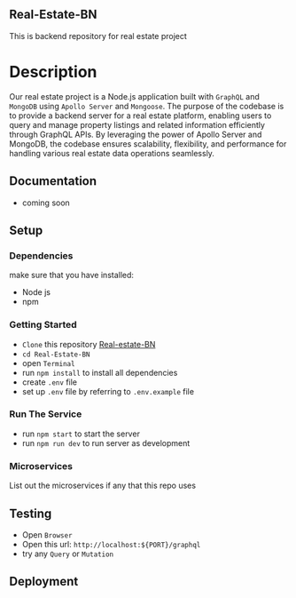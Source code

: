 ## Real-Estate-BN

This is backend repository for real estate project

# Description

Our real estate project is a Node.js application built with `GraphQL` and `MongoDB` using `Apollo Server` and `Mongoose`. The purpose of the codebase is to provide a backend server for a real estate platform, enabling users to query and manage property listings and related information efficiently through GraphQL APIs. By leveraging the power of Apollo Server and MongoDB, the codebase ensures scalability, flexibility, and performance for handling various real estate data operations seamlessly.

## Documentation

- coming soon

## Setup

### Dependencies
make sure that you have installed:
- Node js
- npm
### Getting Started

- `Clone` this repository [Real-estate-BN](https://github.com/H-Reanda-Real-Estate/Real-estate-BN.git)
- `cd Real-Estate-BN`
- open `Terminal`
- run `npm install` to install all dependencies
- create `.env` file
- set up `.env` file by referring to `.env.example` file

### Run The Service

- run `npm start` to start the server
- run `npm run dev` to run server as development

### Microservices

List out the microservices if any that this repo uses

## Testing

- Open `Browser`
- Open this url: `http://localhost:${PORT}/graphql`
- try any `Query` or `Mutation`

## Deployment

